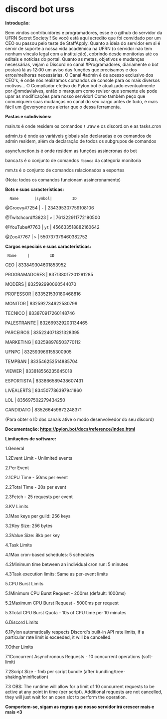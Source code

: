 # discord bot urss

**Introdução:**

Bem vindos contribuidores e programadores, esse é o github do servidor da UFRN Secret Society!! Se você está aqui acredito que foi convidado por um CEO ou passou pelo teste de StaffApply. Quanto a ideia do servidor em si é servir de suporte a nossa vida acadêmica na UFRN (o servidor não tem nenhum vínculo legal com a instituição), cobrindo desde monitorias até os editais e notícias do portal. 
Quanto as metas, objetivos e mudanças necessárias, vejam o Discord no canal #Programadores, diariamente o bot postará lá as 12:00 um aviso das funções que precisamos e dos erros/melhoras necessárias. O Canal #admin é de acesso exclusivo dos CEO's, é onde nós realizamos comandos de console para os mais diversos motivos...
O Compilador efetivo do Pylon.bot é atualizado eventualmente por @nmdavialves, então o marquem como revisor que somente ele pode upar as modificações para nosso servidor! Como também peço que comuniquem suas mudanças no canal do seu cargo antes de tudo, é mais fácil um @everyone nos alertar que o dessa ferramenta.


**Pastas e subdivisões:**

main.ts é onde residem os comandos `!` .raw e os discord.on e as tasks.cron

admin.ts é onde as variáveis globais são declaradas e os comandos de admin residem, além da declaração de todos os subgrupos de comandos

asyncfunction.ts é onde residem as funções assincronas do bot

banca.ts é o conjunto de comandos `!banca` da categoria monitoria

mm.ts é o conjunto de comandos relacionados a esportes

(Nota: todos os comandos funcionam assincronamente)


**Bots e suas características:**

      Name       |symbol|         ID

@Groovy#7254     |  `-`  | 234395307759108106

@Twitchcord#3823 |  `>`   | 761322911772180500 

@YouTube#7763    |  `yt`  | 456633518882160642

@Zoe#7767        |  `>`   | 550737379460382752


**Cargos especiais e suas características:**
     
     Name     |         ID

CEO           | 833849304601853952

PROGRAMADORES | 837138017201291285

MODERS        | 832592990060544070

PROFESSOR     | 833521530180468816

MONITOR       | 832592734622580799

TECNICO       | 833870917260148746

PALESTRANTE   | 832669329203134465

PARCEIROS     | 835224071821328395

MARKETING     | 832598978503770112

UFNPC         | 832593966155300905

TEMPBAN       | 833546252514885704

VIEWER        | 833818556235645018

ESPORTISTA    | 833866589438607431

LIVEALERTS    | 834507786397941860

LOL           | 835697502279434250

CANDIDATO     | 835266459672248371

(Para obter o ID dos canais ative o modo desenvolvedor do seu discord)


**Documentação: https://pylon.bot/docs/reference/index.html**


**Limitações de software:**
  
  1.General
   
   1.2Event Limit - Unlimited events

  2.Per Event

   2.1CPU Time - 50ms per event

   2.2Total Time - 20s per event

   2.3Fetch - 25 requests per event

  3.KV Limits

   3.1Max keys per guild: 256 keys

   3.2Key Size: 256 bytes

   3.3Value Size: 8kb per key

  4.Task Limits

   4.1Max cron-based schedules: 5 schedules

   4.2Minimum time between an individual cron run: 5 minutes

   4.3Task execution limits: Same as per-event limits

  5.CPU Burst Limits

   5.1Minimum CPU Burst Request - 200ms (default: 1000ms)

   5.2Maximum CPU Burst Request - 5000ms per request

   5.3Total CPU Burst Quota - 10s of CPU time per 10 minutes

  6.Discord Limits

   6.1Pylon automatically respects Discord's built-in API rate limits, if a particular rate limit is exceeded, it will be cancelled.

  7.Other Limits

   7.1Concurrent Asynchronous Requests - 10 concurrent operations (soft-limit)

   7.2Script Size - 1mb per script bundle (after bundling/tree-shaking/minification)

   7.3 OBS: The runtime will allow for a limit of 10 concurrent requests to be active
   at any point in time (per script). Additional requests are not cancelled, they will
   just wait for an open slot to perform the operation.

  **Comportem-se, sigam as regras que nosso servidor irá crescer mais e mais <3**



